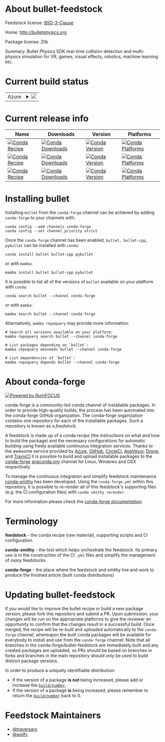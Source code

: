 About bullet-feedstock
======================

Feedstock license: [BSD-3-Clause](https://github.com/conda-forge/bullet-feedstock/blob/main/LICENSE.txt)

Home: http://bulletphysics.org

Package license: Zlib

Summary: Bullet Physics SDK real-time collision detection and multi-physics
simulation for VR, games, visual effects, robotics, machine learning
etc.


Current build status
====================


<table>
    
  <tr>
    <td>Azure</td>
    <td>
      <details>
        <summary>
          <a href="https://dev.azure.com/conda-forge/feedstock-builds/_build/latest?definitionId=2604&branchName=main">
            <img src="https://dev.azure.com/conda-forge/feedstock-builds/_apis/build/status/bullet-feedstock?branchName=main">
          </a>
        </summary>
        <table>
          <thead><tr><th>Variant</th><th>Status</th></tr></thead>
          <tbody><tr>
              <td>linux_64</td>
              <td>
                <a href="https://dev.azure.com/conda-forge/feedstock-builds/_build/latest?definitionId=2604&branchName=main">
                  <img src="https://dev.azure.com/conda-forge/feedstock-builds/_apis/build/status/bullet-feedstock?branchName=main&jobName=linux&configuration=linux%20linux_64_" alt="variant">
                </a>
              </td>
            </tr><tr>
              <td>linux_aarch64</td>
              <td>
                <a href="https://dev.azure.com/conda-forge/feedstock-builds/_build/latest?definitionId=2604&branchName=main">
                  <img src="https://dev.azure.com/conda-forge/feedstock-builds/_apis/build/status/bullet-feedstock?branchName=main&jobName=linux&configuration=linux%20linux_aarch64_" alt="variant">
                </a>
              </td>
            </tr><tr>
              <td>linux_ppc64le</td>
              <td>
                <a href="https://dev.azure.com/conda-forge/feedstock-builds/_build/latest?definitionId=2604&branchName=main">
                  <img src="https://dev.azure.com/conda-forge/feedstock-builds/_apis/build/status/bullet-feedstock?branchName=main&jobName=linux&configuration=linux%20linux_ppc64le_" alt="variant">
                </a>
              </td>
            </tr><tr>
              <td>osx_64</td>
              <td>
                <a href="https://dev.azure.com/conda-forge/feedstock-builds/_build/latest?definitionId=2604&branchName=main">
                  <img src="https://dev.azure.com/conda-forge/feedstock-builds/_apis/build/status/bullet-feedstock?branchName=main&jobName=osx&configuration=osx%20osx_64_" alt="variant">
                </a>
              </td>
            </tr><tr>
              <td>osx_arm64</td>
              <td>
                <a href="https://dev.azure.com/conda-forge/feedstock-builds/_build/latest?definitionId=2604&branchName=main">
                  <img src="https://dev.azure.com/conda-forge/feedstock-builds/_apis/build/status/bullet-feedstock?branchName=main&jobName=osx&configuration=osx%20osx_arm64_" alt="variant">
                </a>
              </td>
            </tr><tr>
              <td>win_64</td>
              <td>
                <a href="https://dev.azure.com/conda-forge/feedstock-builds/_build/latest?definitionId=2604&branchName=main">
                  <img src="https://dev.azure.com/conda-forge/feedstock-builds/_apis/build/status/bullet-feedstock?branchName=main&jobName=win&configuration=win%20win_64_" alt="variant">
                </a>
              </td>
            </tr>
          </tbody>
        </table>
      </details>
    </td>
  </tr>
</table>

Current release info
====================

| Name | Downloads | Version | Platforms |
| --- | --- | --- | --- |
| [![Conda Recipe](https://img.shields.io/badge/recipe-bullet-green.svg)](https://anaconda.org/conda-forge/bullet) | [![Conda Downloads](https://img.shields.io/conda/dn/conda-forge/bullet.svg)](https://anaconda.org/conda-forge/bullet) | [![Conda Version](https://img.shields.io/conda/vn/conda-forge/bullet.svg)](https://anaconda.org/conda-forge/bullet) | [![Conda Platforms](https://img.shields.io/conda/pn/conda-forge/bullet.svg)](https://anaconda.org/conda-forge/bullet) |
| [![Conda Recipe](https://img.shields.io/badge/recipe-bullet--cpp-green.svg)](https://anaconda.org/conda-forge/bullet-cpp) | [![Conda Downloads](https://img.shields.io/conda/dn/conda-forge/bullet-cpp.svg)](https://anaconda.org/conda-forge/bullet-cpp) | [![Conda Version](https://img.shields.io/conda/vn/conda-forge/bullet-cpp.svg)](https://anaconda.org/conda-forge/bullet-cpp) | [![Conda Platforms](https://img.shields.io/conda/pn/conda-forge/bullet-cpp.svg)](https://anaconda.org/conda-forge/bullet-cpp) |
| [![Conda Recipe](https://img.shields.io/badge/recipe-pybullet-green.svg)](https://anaconda.org/conda-forge/pybullet) | [![Conda Downloads](https://img.shields.io/conda/dn/conda-forge/pybullet.svg)](https://anaconda.org/conda-forge/pybullet) | [![Conda Version](https://img.shields.io/conda/vn/conda-forge/pybullet.svg)](https://anaconda.org/conda-forge/pybullet) | [![Conda Platforms](https://img.shields.io/conda/pn/conda-forge/pybullet.svg)](https://anaconda.org/conda-forge/pybullet) |

Installing bullet
=================

Installing `bullet` from the `conda-forge` channel can be achieved by adding `conda-forge` to your channels with:

```
conda config --add channels conda-forge
conda config --set channel_priority strict
```

Once the `conda-forge` channel has been enabled, `bullet, bullet-cpp, pybullet` can be installed with `conda`:

```
conda install bullet bullet-cpp pybullet
```

or with `mamba`:

```
mamba install bullet bullet-cpp pybullet
```

It is possible to list all of the versions of `bullet` available on your platform with `conda`:

```
conda search bullet --channel conda-forge
```

or with `mamba`:

```
mamba search bullet --channel conda-forge
```

Alternatively, `mamba repoquery` may provide more information:

```
# Search all versions available on your platform:
mamba repoquery search bullet --channel conda-forge

# List packages depending on `bullet`:
mamba repoquery whoneeds bullet --channel conda-forge

# List dependencies of `bullet`:
mamba repoquery depends bullet --channel conda-forge
```


About conda-forge
=================

[![Powered by
NumFOCUS](https://img.shields.io/badge/powered%20by-NumFOCUS-orange.svg?style=flat&colorA=E1523D&colorB=007D8A)](https://numfocus.org)

conda-forge is a community-led conda channel of installable packages.
In order to provide high-quality builds, the process has been automated into the
conda-forge GitHub organization. The conda-forge organization contains one repository
for each of the installable packages. Such a repository is known as a *feedstock*.

A feedstock is made up of a conda recipe (the instructions on what and how to build
the package) and the necessary configurations for automatic building using freely
available continuous integration services. Thanks to the awesome service provided by
[Azure](https://azure.microsoft.com/en-us/services/devops/), [GitHub](https://github.com/),
[CircleCI](https://circleci.com/), [AppVeyor](https://www.appveyor.com/),
[Drone](https://cloud.drone.io/welcome), and [TravisCI](https://travis-ci.com/)
it is possible to build and upload installable packages to the
[conda-forge](https://anaconda.org/conda-forge) [anaconda.org](https://anaconda.org/)
channel for Linux, Windows and OSX respectively.

To manage the continuous integration and simplify feedstock maintenance
[conda-smithy](https://github.com/conda-forge/conda-smithy) has been developed.
Using the ``conda-forge.yml`` within this repository, it is possible to re-render all of
this feedstock's supporting files (e.g. the CI configuration files) with ``conda smithy rerender``.

For more information please check the [conda-forge documentation](https://conda-forge.org/docs/).

Terminology
===========

**feedstock** - the conda recipe (raw material), supporting scripts and CI configuration.

**conda-smithy** - the tool which helps orchestrate the feedstock.
                   Its primary use is in the construction of the CI ``.yml`` files
                   and simplify the management of *many* feedstocks.

**conda-forge** - the place where the feedstock and smithy live and work to
                  produce the finished article (built conda distributions)


Updating bullet-feedstock
=========================

If you would like to improve the bullet recipe or build a new
package version, please fork this repository and submit a PR. Upon submission,
your changes will be run on the appropriate platforms to give the reviewer an
opportunity to confirm that the changes result in a successful build. Once
merged, the recipe will be re-built and uploaded automatically to the
`conda-forge` channel, whereupon the built conda packages will be available for
everybody to install and use from the `conda-forge` channel.
Note that all branches in the conda-forge/bullet-feedstock are
immediately built and any created packages are uploaded, so PRs should be based
on branches in forks and branches in the main repository should only be used to
build distinct package versions.

In order to produce a uniquely identifiable distribution:
 * If the version of a package **is not** being increased, please add or increase
   the [``build/number``](https://docs.conda.io/projects/conda-build/en/latest/resources/define-metadata.html#build-number-and-string).
 * If the version of a package **is** being increased, please remember to return
   the [``build/number``](https://docs.conda.io/projects/conda-build/en/latest/resources/define-metadata.html#build-number-and-string)
   back to 0.

Feedstock Maintainers
=====================

* [@traversaro](https://github.com/traversaro/)
* [@wolfv](https://github.com/wolfv/)

